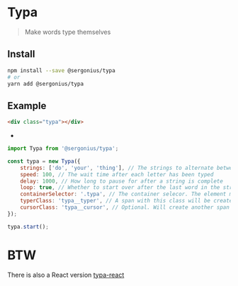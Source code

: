 # Typa

> Make words type themselves

## Install

```bash
npm install --save @sergonius/typa
# or
yarn add @sergonius/typa
```

## Example

```html
<div class="typa"></div>
```

+

```javascript
import Typa from '@sergonius/typa';

const typa = new Typa({
	strings: ['do', 'your', 'thing'], // The strings to alternate between
	speed: 100, // The wait time after each letter has been typed
	delay: 1000, // How long to pause for after a string is complete
	loop: true, // Whether to start over after the last word in the string array
	containerSelector: '.typa', // The container selecor. The element must exist beforehand.
	typerClass: 'typa__typer', // A span with this class will be created in the container and will contain the content
	cursorClass: 'typa__cursor', // Optional. Will create another span for the blinking cursor, if you wish
});

typa.start();
```

# BTW

There is also a React version [typa-react](https://github.com/sergonius/typa-react)
